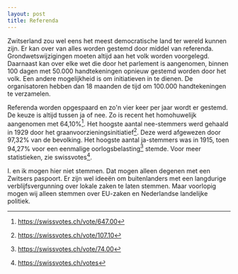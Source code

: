 ```yaml
---
layout: post
title: Referenda
---
```


Zwitserland zou wel eens het meest democratische land ter wereld kunnen zijn. Er kan over van alles worden gestemd door middel van referenda. Grondwetswijzigingen moeten altijd aan het volk worden voorgelegd. Daarnaast kan over elke wet die door het parlement is aangenomen, binnen 100 dagen met 50.000 handtekeningen opnieuw gestemd worden door het volk. Een andere mogelijkheid is om initiatieven in te dienen. De organisatoren hebben dan 18 maanden de tijd om 100.000 handtekeningen te verzamelen.

Referenda worden opgespaard en zo'n vier keer per jaar wordt er gestemd. De keuze is altijd tussen ja of nee. Zo is recent het homohuwelijk aangenomen met 64,10%[^1]. Het hoogste aantal nee-stemmers werd gehaald in 1929 door het graanvoorzieningsinitiatief[^2]. Deze werd afgewezen door 97,32% van de bevolking. Het hoogste aantal ja-stemmers was in 1915, toen 94,27% voor een eenmalige oorlogsbelasting[^3] stemde. Voor meer statistieken, zie swissvotes[^4].

I. en ik mogen hier niet stemmen. Dat mogen alleen degenen met een Zwitsers paspoort. Er zijn wel ideeën om buitenlanders met een langdurige verblijfsvergunning over lokale zaken te laten stemmen. Maar voorlopig mogen wij alleen stemmen over EU-zaken en Nederlandse landelijke politiek.

[^1]: <https://swissvotes.ch/vote/647.00>

[^2]: <https://swissvotes.ch/vote/107.10>

[^3]: <https://swissvotes.ch/vote/74.00>

[^4]: <https://swissvotes.ch/votes>
